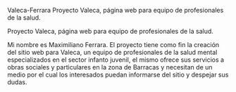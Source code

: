 Valeca-Ferrara
Proyecto Valeca, página web para equipo de profesionales de la salud.

Proyecto Valeca, página web para equipo de profesionales de la salud.

Mi nombre es Maximiliano Ferrara. El proyecto tiene como fin la creación del sitio web para Valeca, un equipo de profesionales de la salud mental especializados en el sector infanto juvenil, el mismo ofrece sus servicios a obras sociales y particulares en la zona de Barracas y necesitan de un medio por el cual los interesados puedan informarse del sitio y despejar sus dudas.
